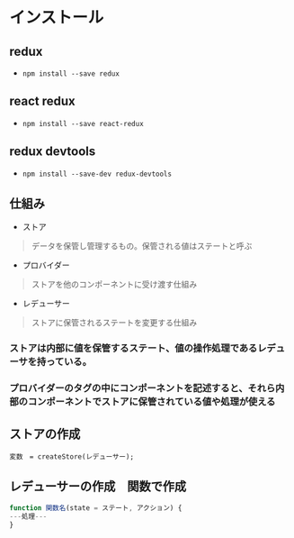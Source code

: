 # インストール
## redux
- `npm install --save redux`
## react redux
- `npm install --save react-redux`
## redux devtools
- `npm install --save-dev redux-devtools`

## 仕組み
- ストア
>データを保管し管理するもの。保管される値はステートと呼ぶ
- プロバイダー
>ストアを他のコンポーネントに受け渡す仕組み
- レデューサー
>ストアに保管されるステートを変更する仕組み
### ストアは内部に値を保管するステート、値の操作処理であるレデューサを持っている。
### プロバイダーのタグの中にコンポーネントを記述すると、それら内部のコンポーネントでストアに保管されている値や処理が使える

## ストアの作成
`変数　= createStore(レデューサー);`
## レデューサーの作成　関数で作成
```js
function 関数名(state = ステート, アクション) {
---処理---
}
```
